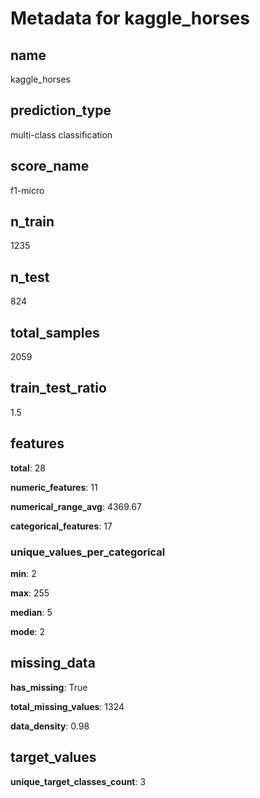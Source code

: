 # Metadata for kaggle_horses

## name

kaggle_horses

## prediction_type

multi-class classification

## score_name

f1-micro

## n_train

1235

## n_test

824

## total_samples

2059

## train_test_ratio

1.5

## features

**total**: 28

**numeric_features**: 11

**numerical_range_avg**: 4369.67

**categorical_features**: 17

### unique_values_per_categorical

**min**: 2

**max**: 255

**median**: 5

**mode**: 2

## missing_data

**has_missing**: True

**total_missing_values**: 1324

**data_density**: 0.98

## target_values

**unique_target_classes_count**: 3


